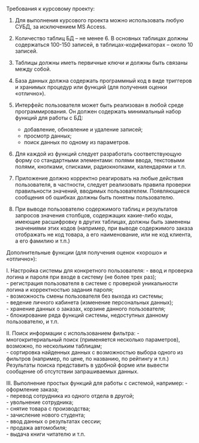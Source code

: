 Требования к курсовому проекту:


1.	Для выполнения курсового проекта можно использовать любую
	СУБД, за исключением MS Access.

2.	Количество таблиц БД – не менее 6. В основных таблицах
	должны содержаться 100-150 записей, в таблицах-кодификаторах –
	около 10 записей.

3.	Таблицы должны иметь первичные ключи и должны быть
	связаны между собой.

4.	База данных должна содержать программный код в виде
	триггеров и хранимых процедур или функций (для получения
	оценки «отлично»).

5.	Интерфейс пользователя может быть реализован в любой среде
	программирования. Он должен содержать минимальный набор
	функций для работы с БД:
	- добавление, обновление и удаление записей;
	- просмотр данных;
	- поиск данных по одному из параметров.

6.	Для каждой из функций следует разработать соответствующую
	форму со стандартными элементами: полями ввода, текстовыми
	полями, кнопками, списками, радиокнопками, календарями и т.п.

7.	Приложение должно корректно реагировать на любые действия
	пользователя, в частности, следует реализовать правила проверки
	правильности значений, вводимых пользователем. Появляющиеся
	сообщения об ошибках должны быть понятны пользователю.

8.	При выводе пользователю содержимого таблиц и результатов
	запросов значения столбцов, содержащих какие-либо коды,
	имеющие расшифровку в других таблицах, должны быть заменены
	значениями этих кодов (например, при выводе содержимого заказа
	отображать не код товара, а его наименование, или не код клиента,
	а его фамилию и т.п.)


Дополнительные функции (для получения оценок «хорошо» и
«отлично»):

I.	Настройка системы для конкретного пользователя:
	- ввод и проверка логина и пароля при входе в систему (не
	более трех раз);<br/>
	- регистрация пользователя в системе с проверкой
	уникальности логина и корректностью задания пароля;<br/>
	- возможность смены пользователя без выхода из системы;<br/>
	- ведение личного кабинета (изменение персональных данных);<br/>
	- хранение данных о заказах, корзине данного пользователя;<br/>
	- блокирование ряда функций системы, недоступных данному
	пользователю, и т.п.

II. Поиск информации с использованием фильтра:
	- многокритериальный поиск (применяется несколько
	параметров), возможно, по нескольким таблицам;<br/>
	- сортировка найденных данных с возможностью выбора
	одного из фильтров (например, по цене, по названию, по
	рейтингу и т.п.)<br/>
	Результаты поиска представить в удобной форме или вывести
	сообщение об отсутствии запрашиваемых данных.

III.	Выполнение простых функций для работы с системой,
	например:
	- оформление заказа;<br/>
	- перевод сотрудника из одного отдела в другой;<br/>
	- увольнение сотрудника;<br/>
	- снятие товара с производства;<br/>
	- зачисление нового студента;<br/>
	- ввод данных о результатах сессии;<br/>
	- продажа автомобиля;<br/>
	- выдача книги читателю и т.п.<br/>
